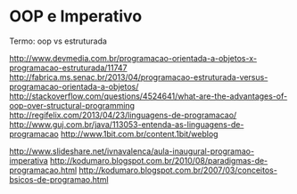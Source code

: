 OOP e Imperativo
===



Termo: oop vs estruturada

http://www.devmedia.com.br/programacao-orientada-a-objetos-x-programacao-estruturada/11747
http://fabrica.ms.senac.br/2013/04/programacao-estruturada-versus-programacao-orientada-a-objetos/
http://stackoverflow.com/questions/4524641/what-are-the-advantages-of-oop-over-structural-programming
http://regifelix.com/2013/04/23/linguagens-de-programacao/
http://www.guj.com.br/java/113053-entenda-as-linguagens-de-programacao
http://www.1bit.com.br/content.1bit/weblog

http://www.slideshare.net/ivnavalenca/aula-inaugural-programao-imperativa
http://kodumaro.blogspot.com.br/2010/08/paradigmas-de-programacao.html
http://kodumaro.blogspot.com.br/2007/03/conceitos-bsicos-de-programao.html